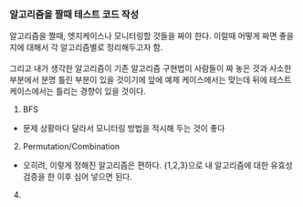 ### 알고리즘을 짤때 테스트 코드 작성

알고리즘을 짤때, 엣지케이스나 모니터링할 것들을 짜야 한다. 이럴때 어떻게 짜면 좋을지에 대해서 각 알고리즘별로 정리해두고자 함. <br></br>
그리고 내가 생각한 알고리즘이 기존 알고리즘 구현법이 사람들이 짜 놓은 것과 사소한 부분에서 분명 틀린 부분이 있을 것이기에 앞에 예제 케이스에서는 맞는데 뒤에 테스트 케이스에서는 틀리는 경향이 있을 것이다.

1. BFS
- 문제 상황마다 달라서 모니터링 방법을 적시해 두는 것이 좋다

2. Permutation/Combination
- 오히려, 이렇게 정해진 알고리즘은 편하다. {1,2,3}으로 내 알고리즘에 대한 유효성 검증을 한 이후 심어 넣으면 된다.

4. 
